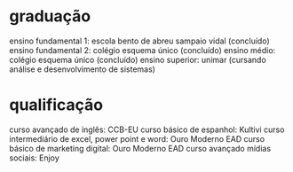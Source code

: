 # graduação

ensino fundamental 1: escola bento de abreu sampaio vidal (concluído)
ensino fundamental 2: colégio esquema único (concluído)
ensino médio: colégio esquema único (concluído)
ensino superior: unimar (cursando análise e desenvolvimento de sistemas)

# qualificação

curso avançado de inglês: CCB-EU
curso básico de espanhol: Kultivi
curso intermediário de excel, power point e word: Ouro Moderno EAD
curso básico de marketing digital: Ouro Moderno EAD
curso avançado mídias sociais: Enjoy

